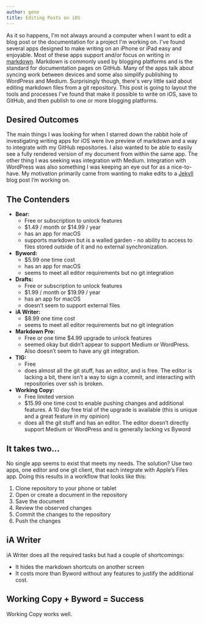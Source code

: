 ```yaml
---
author: gene
title: Editing Posts on iOS
---
```


As it so happens, I'm not always around a computer when I want to edit a blog post or the documentation for a project I'm working on. I've found several apps designed to make writing on an iPhone or iPad easy and enjoyable. Most of these apps support and/or focus on writing in [markdown](https://www.markdownguide.org). Markdown is commonly used by blogging platforms and is the standard for documentation pages on GitHub. Many of the apps talk about syncing work between devices and some also simplify publishing to WordPress and Medium. Surprisingly though, there's very little said about editing markdown files from a git repository. This post is going to layout the tools and processes I've found that make it possible to write on iOS, save to GitHub, and then publish to one or more blogging platforms.

## Desired Outcomes

The main things I was looking for when I starred down the rabbit hole of investigating writing apps for iOS were live preview of markdown and a way to integrate with my GitHub repositories. I also wanted to be able to easily see a fully rendered version of my document from within the same app. The other thing I was seeking was integration with Medium. Integration with WordPress was also something I was keeping an eye out for as a nice-to-have. My motivation primarily came from wanting to make edits to a [Jekyll](https://jekyllrb.com) blog post I’m working on.

##  The Contenders

* **Bear:**
	* Free or subscription to unlock features
	* $1.49 / month or $14.99 / year
	* has an app for macOS
	* supports markdown but is a walled garden - no ability to access to files stored outside of it and no external synchronization.
* **Byword:**
	* $5.99 one time cost
	* has an app for macOS
	* seems to meet all editor requirements but no git integration
* **Drafts:**
	* Free or subscription to unlock features
	* $1.99 / month or $19.99 / year
	* has an app for macOS
	* doesn’t seem to support external files
* **iA Writer:**
	* $8.99 one time cost
	* seems to meet all editor requirements but no git integration
* **Markdown Pro:**
	* Free or one time $4.99 upgrade to unlock features
	* seemed okay but didn’t appear to support Medium or WordPress. Also doesn’t seem to have any git integration.
* **TIG:**
	* Free
	* does almost all the git stuff, has an editor, and is free. The editor is lacking a bit, there isn’t a way to sign a commit, and interacting with repositories over ssh is broken.
* **Working Copy:**
	* Free limited version
	* $15.99 one time cost to enable pushing changes and additional features. A 10 day free trial of the upgrade is available (this is unique and a great feature in my opinion)
	* does all the git stuff and has an editor. The editor doesn’t directly support Medium or WordPress and is generally lacking vs Byword

##  It takes two...

No single app seems to exist that meets my needs. The solution? Use two apps, one editor and one git client, that each integrate with Apple’s Files app. Doing this results in a workflow that looks like this:

1. Clone repository to your phone or tablet
2. Open or create a document in the repository
3. Save the document
4. Review the observed changes
5. Commit the changes to the repository
6. Push the changes

##  iA Writer

iA Writer does all the required tasks but had a couple of shortcomings:

* It hides the markdown shortcuts on another screen
* It costs more than Byword without any features to justify the additional cost.

## Working Copy + Byword = Success

Working Copy works well. 